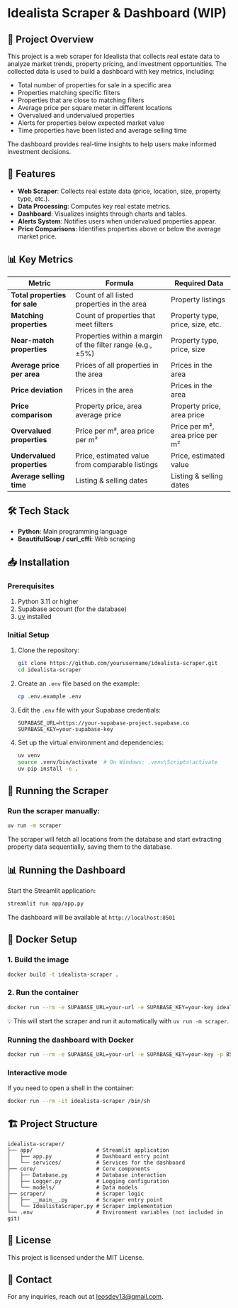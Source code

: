 # Idealista Scraper & Dashboard (WIP)

## 📌 Project Overview

This project is a web scraper for Idealista that collects real estate data to analyze market trends, property pricing, and investment opportunities. The collected data is used to build a dashboard with key metrics, including:

- Total number of properties for sale in a specific area
- Properties matching specific filters
- Properties that are close to matching filters
- Average price per square meter in different locations
- Overvalued and undervalued properties
- Alerts for properties below expected market value
- Time properties have been listed and average selling time

The dashboard provides real-time insights to help users make informed investment decisions.

## 🚀 Features

- **Web Scraper**: Collects real estate data (price, location, size, property type, etc.).
- **Data Processing**: Computes key real estate metrics.
- **Dashboard**: Visualizes insights through charts and tables.
- **Alerts System**: Notifies users when undervalued properties appear.
- **Price Comparisons**: Identifies properties above or below the average market price.

## 📊 Key Metrics

| Metric                        | Formula                                                    | Required Data                    |
| ----------------------------- | ---------------------------------------------------------- | -------------------------------- |
| **Total properties for sale** | Count of all listed properties in the area                 | Property listings                |
| **Matching properties**       | Count of properties that meet filters                      | Property type, price, size, etc. |
| **Near-match properties**     | Properties within a margin of the filter range (e.g., ±5%) | Property type, price, size       |
| **Average price per area**    | Prices of all properties in the area                       | Prices in the area               |
| **Price deviation**           | Prices in the area                                         | Prices in the area               |
| **Price comparison**          | Property price, area average price                         | Property price, area price       |
| **Overvalued properties**     | Price per m², area price per m²                            | Price per m², area price per m²  |
| **Undervalued properties**    | Price, estimated value from comparable listings            | Price, estimated value           |
| **Average selling time**      | Listing & selling dates                                    | Listing & selling dates          |

## 🛠️ Tech Stack

- **Python**: Main programming language
- **BeautifulSoup / curl_cffi**: Web scraping

## 📥 Installation

### Prerequisites

1. Python 3.11 or higher
2. Supabase account (for the database)
3. [uv](https://docs.astral.sh/uv/) installed

### Initial Setup

1. Clone the repository:

   ```bash
   git clone https://github.com/yourusername/idealista-scraper.git
   cd idealista-scraper
   ```

2. Create an `.env` file based on the example:

   ```bash
   cp .env.example .env
   ```

3. Edit the `.env` file with your Supabase credentials:

   ```
   SUPABASE_URL=https://your-supabase-project.supabase.co
   SUPABASE_KEY=your-supabase-key
   ```

4. Set up the virtual environment and dependencies:

   ```bash
   uv venv
   source .venv/bin/activate  # On Windows: .venv\Scripts\activate
   uv pip install -e .
   ```

## 🔄 Running the Scraper

### Run the scraper manually:

```bash
uv run -m scraper
```

The scraper will fetch all locations from the database and start extracting property data sequentially, saving them to the database.

## 📊 Running the Dashboard

Start the Streamlit application:

```bash
streamlit run app/app.py
```

The dashboard will be available at `http://localhost:8501`

## 🐳 Docker Setup

### 1. Build the image

```bash
docker build -t idealista-scraper .
```

### 2. Run the container

```bash
docker run --rm -e SUPABASE_URL=your-url -e SUPABASE_KEY=your-key idealista-scraper
```

💡 This will start the scraper and run it automatically with `uv run -m scraper`.

### Running the dashboard with Docker

```bash
docker run --rm -e SUPABASE_URL=your-url -e SUPABASE_KEY=your-key -p 8501:8501 idealista-scraper streamlit run app/app.py
```

### Interactive mode

If you need to open a shell in the container:

```bash
docker run --rm -it idealista-scraper /bin/sh
```

## 🏗️ Project Structure

```
idealista-scraper/
├── app/                    # Streamlit application
│   ├── app.py              # Dashboard entry point
│   └── services/           # Services for the dashboard
├── core/                   # Core components
│   ├── Database.py         # Database interaction
│   ├── Logger.py           # Logging configuration
│   └── models/             # Data models
├── scraper/                # Scraper logic
│   ├── __main__.py         # Scraper entry point
│   └── IdealistaScraper.py # Scraper implementation
└── .env                    # Environment variables (not included in git)
```

## 📜 License

This project is licensed under the MIT License.

## 📧 Contact

For any inquiries, reach out at leosdev13@gmail.com.
